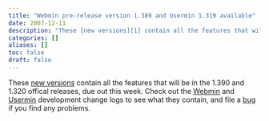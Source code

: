 ```yaml
---
title: "Webmin pre-release version 1.389 and Usermin 1.319 available"
date: 2007-12-11
description: "These [new versions][1] contain all the features that will be in the 1.390 and 1.320 offical..."
categories: []
aliases: []
toc: false
draft: false
---
```

These [new versions][1] contain all the features that will be in the 1.390 and 1.320 offical releases, due out this week. Check out the [Webmin][2] and [Usermin][3] development change logs to see what they contain, and file a [bug][4] if you find any problems.

  [1]: devel.html
  [2]: changes-1.389.html
  [3]: uchanges-1.319.html
  [4]: bugs.html

